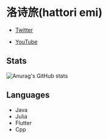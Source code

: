 # 洛诗旅(hattori emi)

- [Twitter](https://twitter.com/hattori_emi61)

- [YouTube](https://youtube.com/channel/UC2mICe2PT6zs1pVG0jz-CvQ)

## Stats

![Anurag's GitHub stats](https://github-readme-stats.vercel.app/api?username=hattori-emi&show_icons=true&theme=cobalt)

## Languages

- Java
- Julia
- Flutter
- Cpp
